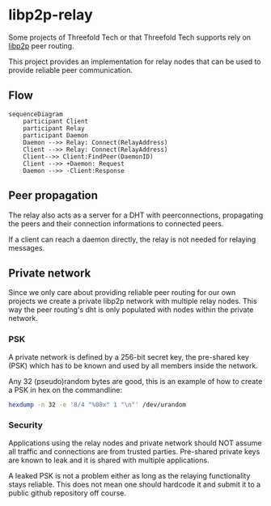 # libp2p-relay

Some projects of Threefold Tech or that Threefold Tech supports rely on [libp2p](https://libp2p.io) peer routing.

This project provides an implementation for relay nodes that can be used to provide reliable peer communication.

## Flow

```mermaid
sequenceDiagram
    participant Client
    participant Relay
    participant Daemon 
    Daemon -->> Relay: Connect(RelayAddress) 
    Client -->> Relay: Connect(RelayAddress)
    Client-->> Client:FindPeer(DaemonID)
    Client -->> +Daemon: Request
    Daemon -->> -Client:Response
```

## Peer propagation

The relay also acts as a server for a DHT with peerconnections, propagating the peers and their connection informations to connected peers.

If a client can reach a daemon directly, the relay is not needed for relaying messages.

## Private network

Since we only care about providing reliable peer routing for our own projects we create a private libp2p network with multiple relay nodes. This way the peer routing's dht is only populated with nodes within the private network.

### PSK

A private network is defined by a 256-bit secret key, the pre-shared key (PSK) which has to be known and used by all members inside the network.

Any 32 (pseudo)random bytes are good, this is an example of how to create a PSK in hex on the commandline:

```sh
hexdump -n 32 -e '8/4 "%08x" 1 "\n"' /dev/urandom
```

### Security

Applications using the relay nodes and private network should NOT assume all traffic and connections are from trusted parties. Pre-shared private keys are known to leak and it is shared with multiple applications.

A leaked PSK is not a problem either as long as the relaying functionality stays reliable. This does not mean one should hardcode it and submit it to a public github repository off course.
